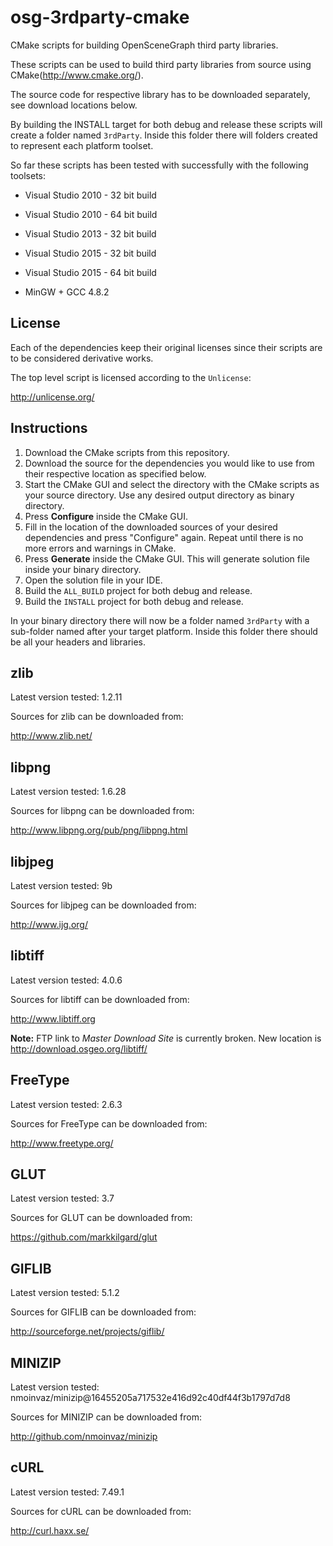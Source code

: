 osg-3rdparty-cmake
==================

CMake scripts for building OpenSceneGraph third party libraries.

These scripts can be used to build third party libraries from source using CMake(http://www.cmake.org/). 

The source code for respective library has to be downloaded separately, see download locations below.

By building the INSTALL target for both debug and release these scripts will create a folder named `3rdParty`.
Inside this folder there will folders created to represent each platform toolset.

So far these scripts has been tested with successfully with the following toolsets:

* Visual Studio 2010 - 32 bit build
* Visual Studio 2010 - 64 bit build

* Visual Studio 2013 - 32 bit build

* Visual Studio 2015 - 32 bit build
* Visual Studio 2015 - 64 bit build

* MinGW + GCC 4.8.2

License
-------

Each of the dependencies keep their original licenses since their scripts are to be considered derivative works. 

The top level script is licensed according to the `Unlicense`:

http://unlicense.org/


Instructions
------------

1. Download the CMake scripts from this repository.
2. Download the source for the dependencies you would like to use from their respective location as specified below.
3. Start the CMake GUI and select the directory with the CMake scripts as your source directory. Use any desired output directory as binary directory.
4. Press **Configure** inside the CMake GUI. 
5. Fill in the location of the downloaded sources of your desired dependencies and press "Configure" again. Repeat until there is no more errors and warnings in CMake. 
6. Press **Generate** inside the CMake GUI. This will generate solution file inside your binary directory.
7. Open the solution file in your IDE.
8. Build the `ALL_BUILD` project for both debug and release.
9. Build the `INSTALL` project for both debug and release.

In your binary directory there will now be a folder named `3rdParty` with a sub-folder named after your target platform. Inside this folder there should be all your headers and libraries.


zlib
----
Latest version tested: 1.2.11

Sources for zlib can be downloaded from:

http://www.zlib.net/


libpng
------
Latest version tested: 1.6.28

Sources for libpng can be downloaded from:

http://www.libpng.org/pub/png/libpng.html


libjpeg
-------
Latest version tested: 9b

Sources for libjpeg can be downloaded from:

http://www.ijg.org/


libtiff
-------
Latest version tested: 4.0.6

Sources for libtiff can be downloaded from:

http://www.libtiff.org

**Note:** FTP link to *Master Download Site* is currently broken. New location is http://download.osgeo.org/libtiff/


FreeType
--------
Latest version tested: 2.6.3

Sources for FreeType can be downloaded from:

http://www.freetype.org/


GLUT
----
Latest version tested: 3.7

Sources for GLUT can be downloaded from:

https://github.com/markkilgard/glut


GIFLIB
------
Latest version tested: 5.1.2

Sources for GIFLIB can be downloaded from:

http://sourceforge.net/projects/giflib/


MINIZIP
-------

Latest version tested: nmoinvaz/minizip@16455205a717532e416d92c40df44f3b1797d7d8

Sources for MINIZIP can be downloaded from:

http://github.com/nmoinvaz/minizip


cURL
----

Latest version tested: 7.49.1

Sources for cURL can be downloaded from:

http://curl.haxx.se/
